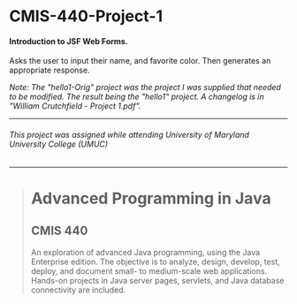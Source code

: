 # CMIS-440-Project-1
#### Introduction to JSF Web Forms.

Asks the user to input their name, and favorite color. Then generates an appropriate response.

_Note: The "hello1-Orig" project was the project I was supplied that needed to be modified.  The result being the "hello1" project. A changelog is in "William Crutchfield - Project 1.pdf"._

---
###### This project was assigned while attending University of Maryland University College (UMUC)
---

><h1>Advanced Programming in Java</h1>
><h2>CMIS 440</h2>
><p>An exploration of advanced Java programming, using the Java Enterprise edition. The objective is to analyze, design, develop, test, deploy, and document small- to medium-scale web applications. Hands-on projects in Java server pages, servlets, and Java database connectivity are included.</p>
